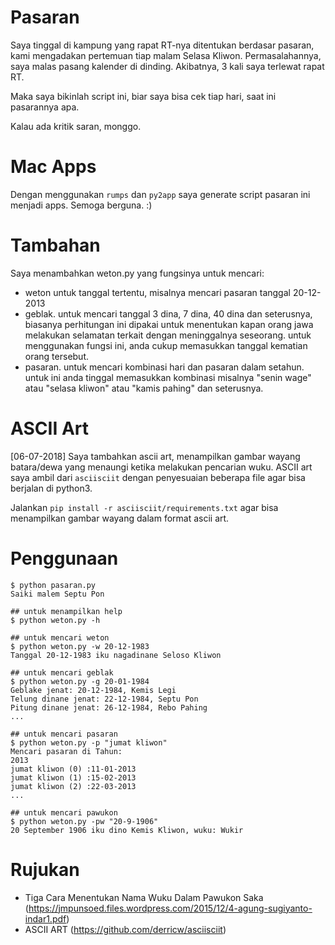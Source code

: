 Pasaran
=======

Saya tinggal di kampung yang rapat RT-nya ditentukan berdasar pasaran, kami mengadakan pertemuan tiap malam Selasa Kliwon. Permasalahannya, saya malas pasang kalender di dinding. Akibatnya, 3 kali saya terlewat rapat RT.

Maka saya bikinlah script ini, biar saya bisa cek tiap hari, saat ini pasarannya apa.

Kalau ada kritik saran, monggo.

Mac Apps
========
Dengan menggunakan `rumps` dan `py2app` saya generate script pasaran ini menjadi apps. Semoga berguna. :)

Tambahan
========
Saya menambahkan weton.py yang fungsinya untuk mencari:
- weton untuk tanggal tertentu, misalnya mencari pasaran tanggal 20-12-2013
- geblak. untuk mencari tanggal 3 dina, 7 dina, 40 dina dan seterusnya, biasanya perhitungan ini dipakai untuk menentukan kapan orang jawa melakukan selamatan terkait dengan meninggalnya seseorang. untuk menggunakan fungsi ini, anda cukup memasukkan tanggal kematian orang tersebut.
- pasaran. untuk mencari kombinasi hari dan pasaran dalam setahun. untuk ini anda tinggal memasukkan kombinasi misalnya "senin wage" atau "selasa kliwon" atau "kamis pahing" dan seterusnya.

ASCII Art
==========
[06-07-2018] Saya tambahkan ascii art, menampilkan gambar wayang batara/dewa yang menaungi ketika melakukan pencarian wuku. ASCII art saya ambil dari `asciisciit` dengan penyesuaian beberapa file agar bisa berjalan di python3.

Jalankan `pip install -r asciisciit/requirements.txt` agar bisa menampilkan gambar wayang dalam format ascii art.

Penggunaan
==========

    $ python pasaran.py
    Saiki malem Septu Pon

    ## untuk menampilkan help
    $ python weton.py -h

    ## untuk mencari weton
    $ python weton.py -w 20-12-1983
    Tanggal 20-12-1983 iku nagadinane Seloso Kliwon

    ## untuk mencari geblak
    $ python weton.py -g 20-01-1984
    Geblake jenat: 20-12-1984, Kemis Legi
    Telung dinane jenat: 22-12-1984, Septu Pon
    Pitung dinane jenat: 26-12-1984, Rebo Pahing
    ...

    ## untuk mencari pasaran
    $ python weton.py -p "jumat kliwon"
    Mencari pasaran di Tahun:
    2013
    jumat kliwon (0) :11-01-2013
    jumat kliwon (1) :15-02-2013
    jumat kliwon (2) :22-03-2013
    ...

    ## untuk mencari pawukon
    $ python weton.py -pw "20-9-1906"
    20 September 1906 iku dino Kemis Kliwon, wuku: Wukir

Rujukan
========
- Tiga Cara Menentukan Nama Wuku Dalam Pawukon Saka  (https://jmpunsoed.files.wordpress.com/2015/12/4-agung-sugiyanto-indar1.pdf)
- ASCII ART (https://github.com/derricw/asciisciit)
